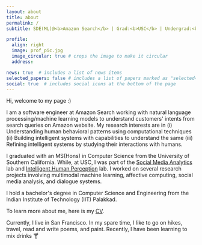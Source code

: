 ```yaml
---
layout: about
title: about
permalink: /
subtitle: SDE(ML)@<b>Amazon Search</b> | Grad:<b>USC</b> | Undergrad:<b>IIT PKD</b>

profile:
  align: right
  image: prof_pic.jpg
  image_circular: true # crops the image to make it circular
  address:

news: true  # includes a list of news items
selected_papers: false # includes a list of papers marked as "selected={true}"
social: true  # includes social icons at the bottom of the page
---
```


Hi, welcome to my page :)

I am a software engineer at Amazon Search working with natural language processing/machine learning models to understand customers' intents from search queries on Amazon website. My research interests are in (i) Understanding human behavioral patterns using computational techniques (ii) Building intelligent systems with capabilities to understand the same (iii) Refining intelligent systems by studying their interactions with humans.

I graduated with an MS(Hons) in Computer Science from the University of Southern California. While, at USC, I was part of the <a href="https://somalab.usc.edu/about/">Social Media Analytics</a> lab and <a href="https://www.ihp-lab.org/">Intelligent Human Perception</a> lab. I worked on several research projects involving multimodal machine learning, affective computing, social media analysis, and dialogue systems.

I hold a bachelor's degree in Computer Science and Engineering from the Indian Institute of Technology (IIT) Palakkad.

To learn more about me, here is my <a href="/assets/pdf/phd_cv.pdf">CV</a>.

Currently, I live in San Francisco. In my spare time, I like to go on hikes, travel, read and write poems, and paint. Recently, I have been learning to mix drinks &#127864;
